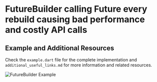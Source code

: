 # FutureBuilder calling Future every rebuild causing bad performance and costly API calls

## Example and Additional Resources
Check the `example.dart` file for the complete implementation and `additional_useful_links.md` for more information and related resources.

![FutureBuilder Example](./Using%20FutureBuilder%20in%20Flutter%20could%20be%20costly.jpg)
